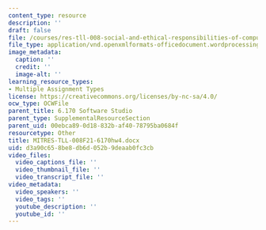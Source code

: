 ```yaml
---
content_type: resource
description: ''
draft: false
file: /courses/res-tll-008-social-and-ethical-responsibilities-of-computing-serc/d3a90c658be8db6d052b9deaab0fc3cb_MITRES-TLL-008F21-6170hw4.docx
file_type: application/vnd.openxmlformats-officedocument.wordprocessingml.document
image_metadata:
  caption: ''
  credit: ''
  image-alt: ''
learning_resource_types:
- Multiple Assignment Types
license: https://creativecommons.org/licenses/by-nc-sa/4.0/
ocw_type: OCWFile
parent_title: 6.170 Software Studio
parent_type: SupplementalResourceSection
parent_uid: 00ebca89-0d18-832b-af40-78795ba0684f
resourcetype: Other
title: MITRES-TLL-008F21-6170hw4.docx
uid: d3a90c65-8be8-db6d-052b-9deaab0fc3cb
video_files:
  video_captions_file: ''
  video_thumbnail_file: ''
  video_transcript_file: ''
video_metadata:
  video_speakers: ''
  video_tags: ''
  youtube_description: ''
  youtube_id: ''
---
```

